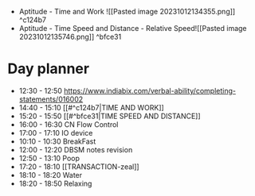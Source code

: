 - Aptitude - Time and Work ![[Pasted image 20231012134355.png]] ^c124b7
- Aptitude - Time Speed and Distance - Relative Speed![[Pasted image 20231012135746.png]] ^bfce31
# Day planner

- 12:30 - 12:50 https://www.indiabix.com/verbal-ability/completing-statements/016002
- 14:40 - 15:10 [[#^c124b7|TIME AND WORK]]
- 15:20 - 15:50 [[#^bfce31|TIME SPEED AND DISTANCE]]
- 16:00 - 16:30 CN Flow Control
- 17:00 - 17:10 IO device
- 10:10 - 10:30 BreakFast
- 12:00 - 12:20 DBSM notes revision
- 12:50 - 13:10 Poop
- 17:20 - 18:10 [[TRANSACTION-zeal]]
- 18:10 - 18:20 Water
- 18:20 - 18:50 Relaxing

